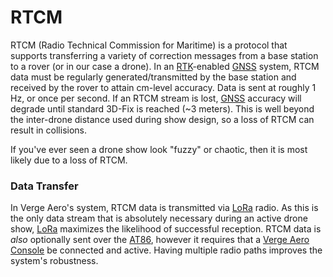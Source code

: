 # RTCM

RTCM (Radio Technical Commission for Maritime) is a protocol that supports transferring a variety of correction messages from a base station to a rover (or in our case a drone). In an [RTK](rtk-gps.md)-enabled [GNSS](https://wiki.droneshow.software/index.php?title=GNSS\&action=edit\&redlink=1) system, RTCM data must be regularly generated/transmitted by the base station and received by the rover to attain cm-level accuracy. Data is sent at roughly 1 Hz, or once per second. If an RTCM stream is lost, [GNSS](https://wiki.droneshow.software/index.php?title=GNSS\&action=edit\&redlink=1) accuracy will degrade until standard 3D-Fix is reached (\~3 meters). This is well beyond the inter-drone distance used during show design, so a loss of RTCM can result in collisions.

If you've ever seen a drone show look "fuzzy" or chaotic, then it is most likely due to a loss of RTCM.

### Data Transfer

In Verge Aero's system, RTCM data is transmitted via [LoRa](../../drone-show-hardware/networking/lora-gateway.md) radio. As this is the only data stream that is absolutely necessary during an active drone show, [LoRa](../../drone-show-hardware/networking/lora-gateway.md) maximizes the likelihood of successful reception. RTCM data is _also_ optionally sent over the [AT86](../../drone-show-hardware/networking/at86-gateway.md), however it requires that a [Verge Aero Console](../../drone-show-software/verge-console/) be connected and active. Having multiple radio paths improves the system's robustness.
